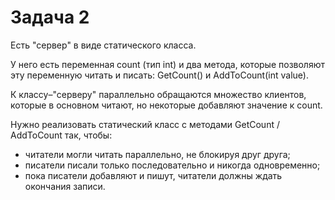 <h1>Задача 2</h1>
<p>Есть "сервер" в виде статического класса.</p>
<p></p>
<p>У него есть переменная count (тип int) и два метода, которые позволяют эту переменную читать и писать: GetCount() и AddToCount(int value).</p>
<p></p>
<p>К классу–"серверу" параллельно обращаются множество клиентов, которые в основном читают, но некоторые добавляют значение к count.</p>
<p></p>
<p>Нужно реализовать статический класс с методами  GetCount / AddToCount так, чтобы:</p>
<ul>
  <li>читатели могли читать параллельно, не блокируя друг друга;</li>
  <li>писатели писали только последовательно и никогда одновременно;</li>
  <li>пока писатели добавляют и пишут, читатели должны ждать окончания записи.</li>
</ul>


